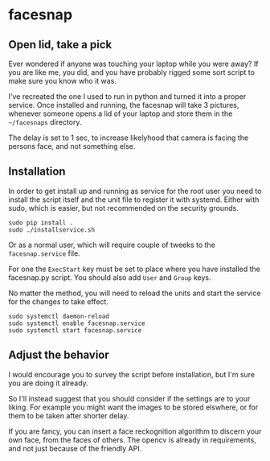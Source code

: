 # facesnap
## Open lid, take a pick

Ever wondered if anyone was touching your laptop while you were away?
If you are like me, you did, and you have probably rigged some sort script
to make sure you know who it was. 

I've recreated the one I used to run in python and turned it into a proper service.
Once installed and running, the facesnap will take 3 pictures,
whenever someone opens a lid of your laptop and store them in the `~/facesnaps` directory.

The delay is set to 1 sec, to increase likelyhood that camera is facing the persons
face, and not something else. 

## Installation

In order to get install up and running as service for the root user you need to install the script itself and the unit file to register it with systemd.
Either with sudo, which is easier, but not recommended on the security grounds.

```
sudo pip install .
sudo ./installservice.sh
```

Or as a normal user, which will require couple of tweeks to the `facesnap.service` file. 

For one the `ExecStart` key must be set to place where you have installed the facesnap.py script. You should also add `User` and `Group` keys.

No matter the method, you will need to reload the units and start the service for the changes to take effect.

```
sudo systemctl daemon-reload
sudo systemctl enable facesnap.service
sudo systemctl start facesnap.service
```

## Adjust the behavior

I would encourage you to survey the script before installation, but I'm sure you are doing it already. 

So I'll instead suggest that you should consider if the settings are to your liking. For example you might want the images to be stored elswhere, or for them to be taken after shorter delay.

If you are fancy, you can insert a face reckognition algorithm to discern your own face, from the faces of others.
The opencv is already in requirements, and not just because of the friendly API. 
